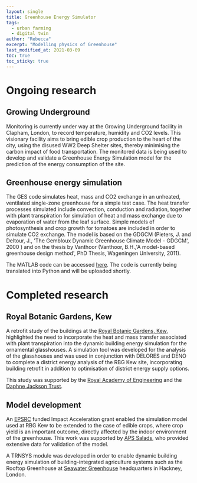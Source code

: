 ```yaml
---
layout: single
title: Greenhouse Energy Simulator
tags:
  - urban farming
  - digital twin
author: "Rebecca"
excerpt: "Modelling physics of Greenhouse"
last_modified_at: 2021-03-09
toc: true
toc_sticky: true
---
```


# Ongoing research

## Growing Underground

Monitoring is currently under way at the Growing Underground facility in Clapham, London, to record temperature, humidity and CO2 levels. This visionary facility aims to bring edible crop production to the heart of the city, using the disused WW2 Deep Shelter sites, thereby minimising the carbon impact of food transportation. The monitored data is being used to develop and validate a Greenhouse Energy Simulation model for the prediction of the energy consumption of the site.

## Greenhouse energy simulation

The GES code simulates heat, mass and CO2 exchange in an unheated, ventilated single-zone greenhouse for a simple test case. The heat transfer processes simulated include convection, conduction and radiation, together with plant transpiration for simulation of heat and mass exchange due to evaporation of water from the leaf surface. Simple models of photosynthesis and crop growth for tomatoes are included in order to simulate CO2 exchange. The model is based on the GDGCM (Pieters, J. and Deltour, J., 'The Gembloux Dynamic Greenhouse Climate Model - GDGCM', 2000 ) and on the thesis by Vanthoor (Vanthoor, B.H.,'A model-based greenhouse design method', PhD Thesis, Wageningen University, 2011).

The MATLAB code can be accessed [here](https://github.com/EECi/GES).  The code is currently being translated into Python and will be uploaded shortly.

# Completed research

## Royal Botanic Gardens, Kew
A retrofit study of the buildings at the [Royal Botanic Gardens, Kew](https://www.kew.org/), highlighted the need to incorporate the heat and mass transfer associated with plant transpiration into the dynamic building energy simulation for the ornamental glasshouses. A simulation tool was developed for the analysis of the glasshouses and was used in conjunction with DELORES and DENO to complete a district energy analysis of the RBG Kew site, incorporating building retrofit in addition to optimisation of district energy supply options.

This study was supported by the [Royal Academy of Engineering](https://www.raeng.org.uk/) and the [Daphne Jackson Trust](https://daphnejackson.org/). 

## Model development
An [EPSRC](https://epsrc.ukri.org/) funded Impact Acceleration grant enabled the simulation model used at RBG Kew to be extended to the case of edible crops, where crop yield is an important outcome, directly affected by the indoor environment of the greenhouse. This work was supported by [APS Salads](https://apsgroup.uk.com/), who provided extensive data for validation of the model.

A TRNSYS module was developed in order to enable dynamic building energy simulation of building-integrated agriculture systems such as the Rooftop Greenhouse at [Seawater Greenhouse](https://seawatergreenhouse.com/) headquarters in Hackney, London.
